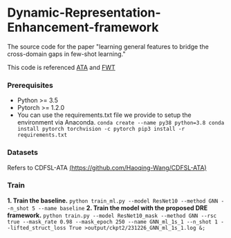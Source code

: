 # Dynamic-Representation-Enhancement-framework
The source code for the paper "learning general features to bridge the cross-domain gaps in few-shot learning."


This code is referenced [ATA](https://github.com/Haoqing-Wang/CDFSL-ATA) and [FWT](https://github.com/hytseng0509/CrossDomainFewShot)

### Prerequisites
* Python >= 3.5
* Pytorch >= 1.2.0
* You can use the requirements.txt file we provide to setup the environment via Anaconda.
 ``
 conda create --name py38 python=3.8
 conda install pytorch torchvision -c pytorch
 pip3 install -r requirements.txt
 ``
### Datasets
Refers to CDFSL-ATA [(https://github.com/Haoqing-Wang/CDFSL-ATA)](https://github.com/Haoqing-Wang/CDFSL-ATA)

### Train
**1. Train the baseline.**
``
python train_ml.py --model ResNet10 --method GNN --n_shot 5 --name baseline
``
**2. Train the model with the proposed DRE framework.**
``
python train.py --model ResNet10_mask --method GNN --rsc true --mask_rate 0.98 --mask_epoch 250 --name GNN_ml_1s_1 --n_shot 1 --lifted_struct_loss True >output/ckpt2/231226_GNN_ml_1s_1.log &;
``

